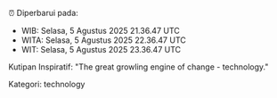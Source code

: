 ⏰ Diperbarui pada:
- WIB: Selasa, 5 Agustus 2025 21.36.47 UTC
- WITA: Selasa, 5 Agustus 2025 22.36.47 UTC
- WIT: Selasa, 5 Agustus 2025 23.36.47 UTC

Kutipan Inspiratif:
"The great growling engine of change - technology."


Kategori: technology

